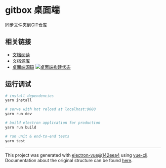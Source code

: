 # gitbox 桌面端

同步文件夹到GIT仓库

## 相关链接

* [文档阅读](https://git-www.gitbooks.io/gitbox)
* [文档源库](https://github.com/p2pweb/gitbox-doc)
* [桌面端源码](https://github.com/p2pweb/gitbox-desktop) [![桌面端构建状态](https://api.travis-ci.org/git-www/gitbox-desktop.svg?branch=master)](https://travis-ci.org/git-www/gitbox-desktop)

## 运行调试 

``` bash
# install dependencies
yarn install

# serve with hot reload at localhost:9080
yarn run dev

# build electron application for production
yarn run build

# run unit & end-to-end tests
yarn test


```

---

This project was generated with [electron-vue](https://github.com/SimulatedGREG/electron-vue)@[142eea4](https://github.com/SimulatedGREG/electron-vue/tree/142eea44aa50fdead91a469daedfcff04308c3fc) using [vue-cli](https://github.com/vuejs/vue-cli). Documentation about the original structure can be found [here](https://simulatedgreg.gitbooks.io/electron-vue/content/index.html).
